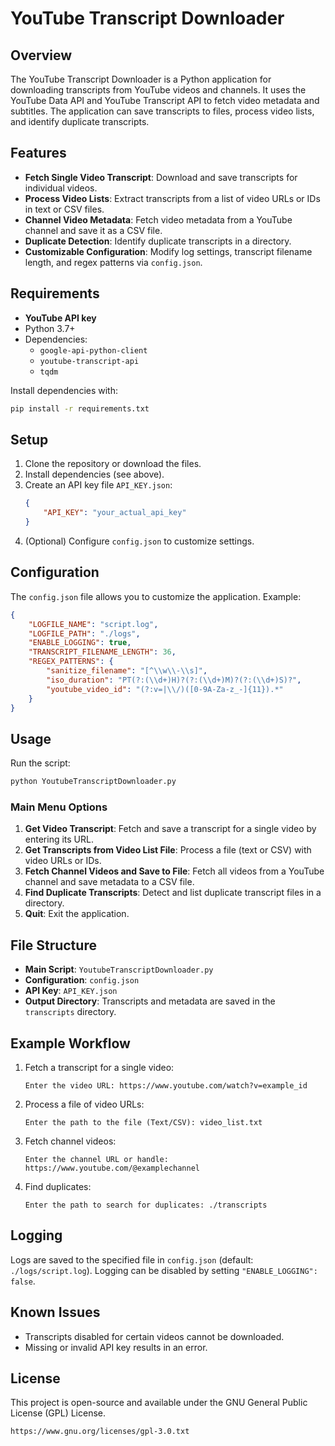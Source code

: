 # YouTube Transcript Downloader

## Overview
The YouTube Transcript Downloader is a Python application for downloading transcripts from YouTube videos and channels. It uses the YouTube Data API and YouTube Transcript API to fetch video metadata and subtitles. The application can save transcripts to files, process video lists, and identify duplicate transcripts.

## Features
- **Fetch Single Video Transcript**: Download and save transcripts for individual videos.
- **Process Video Lists**: Extract transcripts from a list of video URLs or IDs in text or CSV files.
- **Channel Video Metadata**: Fetch video metadata from a YouTube channel and save it as a CSV file.
- **Duplicate Detection**: Identify duplicate transcripts in a directory.
- **Customizable Configuration**: Modify log settings, transcript filename length, and regex patterns via `config.json`.

## Requirements
- **YouTube API key**
- Python 3.7+
- Dependencies:
  - `google-api-python-client`
  - `youtube-transcript-api`
  - `tqdm`

Install dependencies with:
```bash
pip install -r requirements.txt
```

## Setup
1. Clone the repository or download the files.
2. Install dependencies (see above).
3. Create an API key file `API_KEY.json`:
   ```json
   {
       "API_KEY": "your_actual_api_key"
   }
   ```
4. (Optional) Configure `config.json` to customize settings.

## Configuration
The `config.json` file allows you to customize the application. Example:
```json
{
    "LOGFILE_NAME": "script.log",
    "LOGFILE_PATH": "./logs",
    "ENABLE_LOGGING": true,
    "TRANSCRIPT_FILENAME_LENGTH": 36,
    "REGEX_PATTERNS": {
        "sanitize_filename": "[^\\w\\-\\s]",
        "iso_duration": "PT(?:(\\d+)H)?(?:(\\d+)M)?(?:(\\d+)S)?",
        "youtube_video_id": "(?:v=|\\/)([0-9A-Za-z_-]{11}).*"
    }
}
```

## Usage
Run the script:
```bash
python YoutubeTranscriptDownloader.py
```

### Main Menu Options
1. **Get Video Transcript**: Fetch and save a transcript for a single video by entering its URL.
2. **Get Transcripts from Video List File**: Process a file (text or CSV) with video URLs or IDs.
3. **Fetch Channel Videos and Save to File**: Fetch all videos from a YouTube channel and save metadata to a CSV file.
4. **Find Duplicate Transcripts**: Detect and list duplicate transcript files in a directory.
5. **Quit**: Exit the application.

## File Structure
- **Main Script**: `YoutubeTranscriptDownloader.py`
- **Configuration**: `config.json`
- **API Key**: `API_KEY.json`
- **Output Directory**: Transcripts and metadata are saved in the `transcripts` directory.

## Example Workflow
1. Fetch a transcript for a single video:
   ```
   Enter the video URL: https://www.youtube.com/watch?v=example_id
   ```
2. Process a file of video URLs:
   ```
   Enter the path to the file (Text/CSV): video_list.txt
   ```
3. Fetch channel videos:
   ```
   Enter the channel URL or handle: https://www.youtube.com/@examplechannel
   ```
4. Find duplicates:
   ```
   Enter the path to search for duplicates: ./transcripts
   ```

## Logging
Logs are saved to the specified file in `config.json` (default: `./logs/script.log`). Logging can be disabled by setting `"ENABLE_LOGGING": false`.

## Known Issues
- Transcripts disabled for certain videos cannot be downloaded.
- Missing or invalid API key results in an error.

## License
This project is open-source and available under the GNU General Public License (GPL) License.

```plaintext
https://www.gnu.org/licenses/gpl-3.0.txt
```

